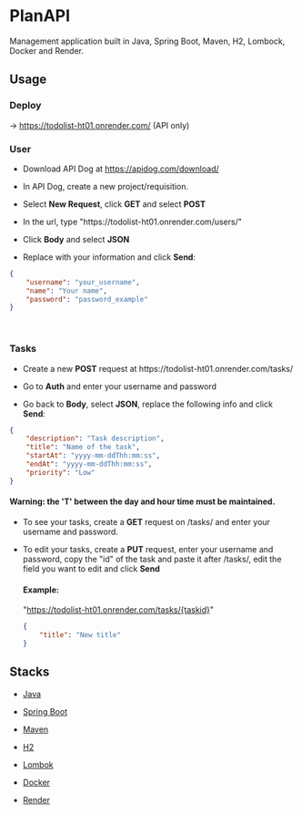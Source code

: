 # PlanAPI
Management application built in Java, Spring Boot, Maven, H2, Lombock, Docker and Render.

## Usage

### Deploy
-> https://todolist-ht01.onrender.com/ (API only)

### User

- Download API Dog at https://apidog.com/download/

- <p>In API Dog, create a new project/requisition.</p>
- <p>Select <b>New Request</b>, click <b>GET</b> and select <b>POST</b></p>
- <p>In the url, type "https://todolist-ht01.onrender.com/users/"</p>
- <p>Click <b>Body</b> and select <b>JSON</b></p>
- <p>Replace with your information and click <b>Send</b>:<br>

```json
{
    "username": "your_username",
    "name": "Your name",
    "password": "password_example"
}
```
<br />

### Tasks
- <p>Create a new <b>POST</b> request at https://todolist-ht01.onrender.com/tasks/</p>
- <p>Go to <b>Auth</b> and enter your username and password</p>
- <p>Go back to <b>Body</b>, select <b>JSON</b>, replace the following info and click <b>Send</b>:</p>

```json
{
    "description": "Task description",
    "title": "Name of the task",
    "startAt": "yyyy-mm-ddThh:mm:ss",
    "endAt": "yyyy-mm-ddThh:mm:ss",
    "priority": "Low"
}
```
<h4>Warning: the 'T' between the day and hour time must be maintained.</h4>

- <p>To see your tasks, create a <b>GET</b> request on /tasks/ and enter your username and password.</p>
- <p>To edit your tasks, create a <b>PUT</b> request, enter your username and password, copy the "id" of the task and paste it after /tasks/, edit the field you want to edit and click <b>Send</b></p>
  <h4>Example:</h4>
  <p>"<a href="">https://todolist-ht01.onrender.com/tasks/{taskid}</a>"</p>
  
  ```json
  {
      "title": "New title"
  }
  ```

## Stacks

- [Java](https://www.oracle.com/java)
  
- [Spring Boot](https://spring.io/projects/spring-boot)
  
- [Maven](https://maven.apache.org/)
  
- [H2](https://www.h2database.com/)
  
- [Lombok](https://projectlombok.org/)
  
- [Docker](https://www.docker.com/)
  
- [Render](https://render.com/)
